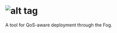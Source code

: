 # ![alt tag](https://github.com/di-unipi-socc/FogTorch/blob/master/img/logo.png|alt=FogTorch)
A tool for QoS-aware deployment through the Fog.
